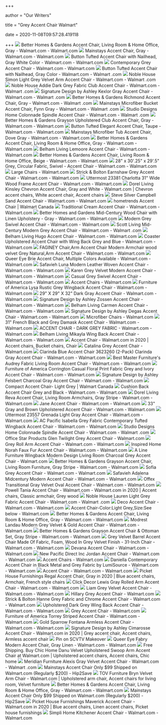 +++
        
author = "Our Writers"
        
title = "Grey Accent Chair Walmart"
        
date = 2020-11-08T09:57:28.419118
        
+++
[ ![](https://i5.walmartimages.com/asr/64d309bd-c626-4461-8d9d-0b63194daf80.fe75e920fef8c99fe529d99decc3d1ab.jpeg)](https://i5.walmartimages.com/asr/64d309bd-c626-4461-8d9d-0b63194daf80.fe75e920fef8c99fe529d99decc3d1ab.jpeg) Better Homes & Gardens Accent Chair, Living Room & Home Office, Gray -  Walmart.com - Walmart.com
[ ![](https://i5.walmartimages.com/asr/bb02574d-41ec-4f37-a615-41a0f59ce114_1.9574de35b1829ece262a84ab7777149d.jpeg?odnWidth=612&odnHeight=612&odnBg=ffffff)](https://i5.walmartimages.com/asr/bb02574d-41ec-4f37-a615-41a0f59ce114_1.9574de35b1829ece262a84ab7777149d.jpeg?odnWidth=612&odnHeight=612&odnBg=ffffff) Mainstays Accent Chair, Gray - Walmart.com - Walmart.com
[ ![](https://i5.walmartimages.com/asr/c4f4f02e-9c1c-4ec4-b848-6432b9fcd50e_2.13f390dc0cfc6ec1d878f046a2c46c9a.jpeg?odnWidth=612&odnHeight=612&odnBg=ffffff)](https://i5.walmartimages.com/asr/c4f4f02e-9c1c-4ec4-b848-6432b9fcd50e_2.13f390dc0cfc6ec1d878f046a2c46c9a.jpeg?odnWidth=612&odnHeight=612&odnBg=ffffff) Button Tufted Accent Chair with Nailhead, Gray White Color - Walmart.com -  Walmart.com
[ ![](https://i5.walmartimages.com/asr/67930fff-75bd-4498-bfe9-3ec7329c0995_1.19c4841d78415a1cf0efaa5e7646c915.jpeg?odnWidth=612&odnHeight=612&odnBg=ffffff)](https://i5.walmartimages.com/asr/67930fff-75bd-4498-bfe9-3ec7329c0995_1.19c4841d78415a1cf0efaa5e7646c915.jpeg?odnWidth=612&odnHeight=612&odnBg=ffffff) Contemporary Grey Accent Chair - Walmart.com - Walmart.com
[ ![](https://i5.walmartimages.com/asr/175cbadf-5f28-4ad6-88e9-66fa177b273d_1.e5b32233beb48483e4add2ad5db37363.jpeg?odnWidth=612&odnHeight=612&odnBg=ffffff)](https://i5.walmartimages.com/asr/175cbadf-5f28-4ad6-88e9-66fa177b273d_1.e5b32233beb48483e4add2ad5db37363.jpeg?odnWidth=612&odnHeight=612&odnBg=ffffff) Button Tufted Accent Chair with Nailhead, Gray Color - Walmart.com - Walmart .com
[ ![](https://i5.walmartimages.com/asr/1a56b0af-2b00-4af1-a61f-29dbb3f3b200_1.5e81c20878ae9d5bf2433c03363566ad.jpeg?odnWidth=612&odnHeight=612&odnBg=ffffff)](https://i5.walmartimages.com/asr/1a56b0af-2b00-4af1-a61f-29dbb3f3b200_1.5e81c20878ae9d5bf2433c03363566ad.jpeg?odnWidth=612&odnHeight=612&odnBg=ffffff) Noble House Simon Light Grey Velvet Arm Accent Chair - Walmart.com - Walmart .com
[ ![](https://i5.walmartimages.com/asr/0bcd437d-f2d9-4115-8fa4-c860f620d85c_1.414822b1adf4cca1089e9c18314b7bc7.jpeg?odnWidth=612&odnHeight=612&odnBg=ffffff)](https://i5.walmartimages.com/asr/0bcd437d-f2d9-4115-8fa4-c860f620d85c_1.414822b1adf4cca1089e9c18314b7bc7.jpeg?odnWidth=612&odnHeight=612&odnBg=ffffff) Noble House Addie Dark Grey Fabric Club Accent Chair - Walmart.com - Walmart .com
[ ![](https://i5.walmartimages.com/asr/55517294-e875-4615-a36a-ec562d8ef043_1.97137a825e4507921c3e68e73ced45c5.jpeg?odnWidth=612&odnHeight=612&odnBg=ffffff)](https://i5.walmartimages.com/asr/55517294-e875-4615-a36a-ec562d8ef043_1.97137a825e4507921c3e68e73ced45c5.jpeg?odnWidth=612&odnHeight=612&odnBg=ffffff) Signature Design by Ashley Kexlor Gray Accent Chair - Walmart.com - Walmart .com
[ ![](https://i5.walmartimages.com/asr/c8373768-be6a-45d6-931e-ff60a595c5cc_1.6d73c310bd77dc7c4db5eb643dc12373.jpeg)](https://i5.walmartimages.com/asr/c8373768-be6a-45d6-931e-ff60a595c5cc_1.6d73c310bd77dc7c4db5eb643dc12373.jpeg) Better Homes & Gardens Richmond Accent Chair, Gray - Walmart.com - Walmart .com
[ ![](https://i5.walmartimages.com/asr/1d845121-8ea8-41b9-984c-0086c7c8175e_2.f9b17aba25fbb3ae0e90e34262c1903a.jpeg?odnWidth=612&odnHeight=612&odnBg=ffffff)](https://i5.walmartimages.com/asr/1d845121-8ea8-41b9-984c-0086c7c8175e_2.f9b17aba25fbb3ae0e90e34262c1903a.jpeg?odnWidth=612&odnHeight=612&odnBg=ffffff) Mainstays Microfiber Bucket Accent Chair, Fynn Gray - Walmart.com - Walmart .com
[ ![](https://i5.walmartimages.com/asr/75bd5a76-1470-437a-acf1-ca8ab2299b77_1.07d865c7d044f52a242227c0080c7b33.jpeg?odnWidth=612&odnHeight=612&odnBg=ffffff)](https://i5.walmartimages.com/asr/75bd5a76-1470-437a-acf1-ca8ab2299b77_1.07d865c7d044f52a242227c0080c7b33.jpeg?odnWidth=612&odnHeight=612&odnBg=ffffff) Studio Designs Home Colonnade Spindle Accent Chair - Walmart.com - Walmart .com
[ ![](https://i5.walmartimages.com/asr/6c2435ad-6696-404c-8a3e-bf3246ca45ca.0fbcc711d957467c4bb2083c7a583dba.jpeg)](https://i5.walmartimages.com/asr/6c2435ad-6696-404c-8a3e-bf3246ca45ca.0fbcc711d957467c4bb2083c7a583dba.jpeg) Better Homes & Gardens Grayson Upholstered Club Accent Chair, Gray - Walmart.com  - Walmart.com
[ ![](https://i5.walmartimages.com/asr/0dadf81a-3a86-4bf8-95bd-fc63c3548f6c_1.653df62390f45abc173f8064822a0852.jpeg?odnWidth=612&odnHeight=612&odnBg=ffffff)](https://i5.walmartimages.com/asr/0dadf81a-3a86-4bf8-95bd-fc63c3548f6c_1.653df62390f45abc173f8064822a0852.jpeg?odnWidth=612&odnHeight=612&odnBg=ffffff) Button Tufted Elegant Accent Chair, Taupe - Walmart.com - Walmart.com
[ ![](https://i5.walmartimages.com/asr/7bfa9aee-1e3b-4a36-9bcf-b4c1d0caf717_1.c827a75822144c6e6c749375dd2c54d4.jpeg?odnWidth=612&odnHeight=612&odnBg=ffffff)](https://i5.walmartimages.com/asr/7bfa9aee-1e3b-4a36-9bcf-b4c1d0caf717_1.c827a75822144c6e6c749375dd2c54d4.jpeg?odnWidth=612&odnHeight=612&odnBg=ffffff) Mainstays Microfiber Tub Accent Chair, Dove Gray - Walmart.com - Walmart.com
[ ![](https://i5.walmartimages.com/asr/2284784b-8e51-4762-af5a-5f8c7bda2253_1.8819c693d93d108eea1b3bb04cb131a6.jpeg)](https://i5.walmartimages.com/asr/2284784b-8e51-4762-af5a-5f8c7bda2253_1.8819c693d93d108eea1b3bb04cb131a6.jpeg) Better Homes & Gardens Accent Chair, Living Room & Home Office, Gray -  Walmart.com - Walmart.com
[ ![](https://i5.walmartimages.com/asr/f9e36832-c45a-471e-a007-b8409f7f8317_1.a1bec4879d6d542a0aa12bb04388bdb1.jpeg?odnWidth=612&odnHeight=612&odnBg=ffffff)](https://i5.walmartimages.com/asr/f9e36832-c45a-471e-a007-b8409f7f8317_1.a1bec4879d6d542a0aa12bb04388bdb1.jpeg?odnWidth=612&odnHeight=612&odnBg=ffffff) Belham Living Lemoore Accent Chair - Walmart.com - Walmart.com
[ ![](https://i5.walmartimages.com/asr/bf4ff995-b730-418e-a78f-1013465d4786.86febdcc37a75a289a2d9b065f1d32e4.jpeg?odnWidth=612&odnHeight=612&odnBg=ffffff)](https://i5.walmartimages.com/asr/bf4ff995-b730-418e-a78f-1013465d4786.86febdcc37a75a289a2d9b065f1d32e4.jpeg?odnWidth=612&odnHeight=612&odnBg=ffffff) Better Homes & Gardens Accent Chair, Living Room & Home Office, Beige -  Walmart.com - Walmart.com
[ ![](https://i5.walmartimages.com/asr/88b65a7d-7fbc-4a6a-ab49-fc1e4e0ce941.57d1808bb01dfdb64664de6511b2f296.jpeg?odnWidth=612&odnHeight=612&odnBg=ffffff)](https://i5.walmartimages.com/asr/88b65a7d-7fbc-4a6a-ab49-fc1e4e0ce941.57d1808bb01dfdb64664de6511b2f296.jpeg?odnWidth=612&odnHeight=612&odnBg=ffffff) 28" x 30'.25" x 29'.5" Grey, Circular Fabric, Swivel - Accent Chair -  Walmart.com - Walmart.com
[ ![](https://i5.walmartimages.com/asr/4ebab350-5690-4989-a9d4-b45375a3b497_1.29bf1ab091795644e567ca96485d3535.jpeg)](https://i5.walmartimages.com/asr/4ebab350-5690-4989-a9d4-b45375a3b497_1.29bf1ab091795644e567ca96485d3535.jpeg) Large Chairs - Walmart.com
[ ![](https://i5.walmartimages.com/asr/8fb98541-9c15-4cbb-860f-dc576851489a_1.a3a290e601551d8812d5824c34c40bba.jpeg?odnWidth=612&odnHeight=612&odnBg=ffffff)](https://i5.walmartimages.com/asr/8fb98541-9c15-4cbb-860f-dc576851489a_1.a3a290e601551d8812d5824c34c40bba.jpeg?odnWidth=612&odnHeight=612&odnBg=ffffff) Strick & Bolton Earnshaw Grey Accent Chair - Walmart.com - Walmart.com
[ ![](https://i5.walmartimages.com/asr/ab63aebf-bf16-453c-8aa1-9e8b81ae1550.5675d1fb117923bf04541db9f97db96f.jpeg?odnWidth=612&odnHeight=612&odnBg=ffffff)](https://i5.walmartimages.com/asr/ab63aebf-bf16-453c-8aa1-9e8b81ae1550.5675d1fb117923bf04541db9f97db96f.jpeg?odnWidth=612&odnHeight=612&odnBg=ffffff) Uttermost 23381 Charlotta 31" Wide Wood Frame Accent Chair - Walmart.com -  Walmart.com
[ ![](https://i.pinimg.com/originals/fa/59/1a/fa591ac140f31128b14d64aff27d3fce.jpg)](https://i.pinimg.com/originals/fa/59/1a/fa591ac140f31128b14d64aff27d3fce.jpg) Dorel Living Kinsley Chevron Accent Chair, Gray and White - Walmart.com |  Chevron accent chairs, White accent chair, Accent chairs
[ ![](https://i5.walmartimages.com/asr/d305ee4a-0a6d-45f6-8832-cec16cd48189.770045a664a657c7ebe45775bf950c13.jpeg?odnWidth=612&odnHeight=612&odnBg=ffffff)](https://i5.walmartimages.com/asr/d305ee4a-0a6d-45f6-8832-cec16cd48189.770045a664a657c7ebe45775bf950c13.jpeg?odnWidth=612&odnHeight=612&odnBg=ffffff) Steve Silver Campbell Sand Accent Chair - Walmart.com - Walmart.com
[ ![](https://i5.walmartimages.ca/images/Large/096/339/999999-753793096339.jpg)](https://i5.walmartimages.ca/images/Large/096/339/999999-753793096339.jpg) hometrends Accent Chair | Walmart Canada
[ ![](https://i5.walmartimages.com/asr/2fd9f7f1-e89c-4a98-a47c-b51227d146f1_1.067fd41c0ed8af98b2aea15358674667.jpeg?odnWidth=612&odnHeight=612&odnBg=ffffff)](https://i5.walmartimages.com/asr/2fd9f7f1-e89c-4a98-a47c-b51227d146f1_1.067fd41c0ed8af98b2aea15358674667.jpeg?odnWidth=612&odnHeight=612&odnBg=ffffff) Traditional Cream Accent Chair - Walmart.com - Walmart.com
[ ![](https://i5.walmartimages.com/asr/d7e91404-c10a-4ff8-8a74-c75bb8c06170.f1d566aa9847e6cca49d700140321ef0.jpeg?odnWidth=612&odnHeight=612&odnBg=ffffff)](https://i5.walmartimages.com/asr/d7e91404-c10a-4ff8-8a74-c75bb8c06170.f1d566aa9847e6cca49d700140321ef0.jpeg?odnWidth=612&odnHeight=612&odnBg=ffffff) Better Homes and Gardens Mid-Century Wood Chair with Linen Upholstery - Gray  - Walmart.com - Walmart.com
[ ![](https://i5.walmartimages.com/asr/75ebbe29-2a14-482a-8f04-21b690e30699_1.4dc4ff3274a6a825d020819aa09a9a32.jpeg?odnWidth=612&odnHeight=612&odnBg=ffffff)](https://i5.walmartimages.com/asr/75ebbe29-2a14-482a-8f04-21b690e30699_1.4dc4ff3274a6a825d020819aa09a9a32.jpeg?odnWidth=612&odnHeight=612&odnBg=ffffff) Modern Grey Swivel Accent Chair - Walmart.com - Walmart.com
[ ![](https://i5.walmartimages.com/asr/8ba8a61d-9fcf-4fce-b851-0ca3d555f73c_1.fc8156e672089d72f4f9f9d568c60ce9.jpeg?odnWidth=612&odnHeight=612&odnBg=ffffff)](https://i5.walmartimages.com/asr/8ba8a61d-9fcf-4fce-b851-0ca3d555f73c_1.fc8156e672089d72f4f9f9d568c60ce9.jpeg?odnWidth=612&odnHeight=612&odnBg=ffffff) Scott Living Mid-Century Modern Grey Accent Chair - Walmart.com - Walmart .com
[ ![](https://i5.walmartimages.com/asr/541f7803-63c6-4491-8809-c8c4ef3fd96d_1.04a51d048f97047ae8bdbc390e1632de.jpeg?odnWidth=612&odnHeight=612&odnBg=ffffff)](https://i5.walmartimages.com/asr/541f7803-63c6-4491-8809-c8c4ef3fd96d_1.04a51d048f97047ae8bdbc390e1632de.jpeg?odnWidth=612&odnHeight=612&odnBg=ffffff) Belham Living Hugo Accent Chair - Walmart.com - Walmart.com
[ ![](https://i5.walmartimages.com/asr/a6bba9d0-66e3-4f97-b190-d5d8c60003b3_1.a96d45a16abff2ab5d271abf19ecc935.jpeg?odnWidth=2000&odnHeight=2000&odnBg=ffffff)](https://i5.walmartimages.com/asr/a6bba9d0-66e3-4f97-b190-d5d8c60003b3_1.a96d45a16abff2ab5d271abf19ecc935.jpeg?odnWidth=2000&odnHeight=2000&odnBg=ffffff) Coaster Upholstered Accent Chair with Wing Back Grey and Blue - Walmart.com  - Walmart.com
[ ![](https://i5.walmartimages.com/asr/9d84c04e-8bd4-4801-b6e5-f8218e23c516_1.de18caf7e55949ea5b810ab3cb302b67.jpeg?odnWidth=612&odnHeight=612&odnBg=ffffff)](https://i5.walmartimages.com/asr/9d84c04e-8bd4-4801-b6e5-f8218e23c516_1.de18caf7e55949ea5b810ab3cb302b67.jpeg?odnWidth=612&odnHeight=612&odnBg=ffffff) FAGINEY Chair,Arm Accent Chair Modern Armchair wood velvet Grey Natural,Arm Accent  Chair - Walmart.com - Walmart.com
[ ![](https://i5.walmartimages.com/asr/46f28ef5-c8ff-4095-8160-1626a1a399e5.5bffa9abd8c9101de63b3f114d66de7a.jpeg?odnWidth=612&odnHeight=612&odnBg=ffffff)](https://i5.walmartimages.com/asr/46f28ef5-c8ff-4095-8160-1626a1a399e5.5bffa9abd8c9101de63b3f114d66de7a.jpeg?odnWidth=612&odnHeight=612&odnBg=ffffff) Queer Eye Brie Accent Chair, Multiple Colors Available - Walmart.com -  Walmart.com
[ ![](https://i5.walmartimages.com/asr/68d2b4d6-7e70-4e24-b2fb-47a5d2416435_1.2098ffae855206b6a2ff91a8a446270e.jpeg)](https://i5.walmartimages.com/asr/68d2b4d6-7e70-4e24-b2fb-47a5d2416435_1.2098ffae855206b6a2ff91a8a446270e.jpeg) Safavieh Luna Modern Leather Woven Accent Chair - Walmart.com - Walmart.com
[ ![](https://i5.walmartimages.com/asr/02c2739f-8dab-433b-ad18-0f793af85f96.5cdb1a8eb10de28ad8ee8933f7d1e36a.jpeg?odnWidth=612&odnHeight=612&odnBg=ffffff)](https://i5.walmartimages.com/asr/02c2739f-8dab-433b-ad18-0f793af85f96.5cdb1a8eb10de28ad8ee8933f7d1e36a.jpeg?odnWidth=612&odnHeight=612&odnBg=ffffff) Karen Grey Velvet Modern Accent Chair - Walmart.com - Walmart.com
[ ![](https://i5.walmartimages.com/asr/e2178112-e3e6-4cde-8b86-e7002da5e098_1.78750e4dcd9852b63d7c9fc1763ef072.jpeg?odnWidth=612&odnHeight=612&odnBg=ffffff)](https://i5.walmartimages.com/asr/e2178112-e3e6-4cde-8b86-e7002da5e098_1.78750e4dcd9852b63d7c9fc1763ef072.jpeg?odnWidth=612&odnHeight=612&odnBg=ffffff) Casual Grey Swivel Accent Chair - Walmart.com - Walmart.com
[ ![](https://i5.walmartimages.com/dfw/4ff9c6c9-4d35/k2-_6e7c36f7-e43b-4d0b-9230-71380e4d5855.v1.jpg?odnWidth=1360&odnHeight=410&odnBg=ffffff)](https://i5.walmartimages.com/dfw/4ff9c6c9-4d35/k2-_6e7c36f7-e43b-4d0b-9230-71380e4d5855.v1.jpg?odnWidth=1360&odnHeight=410&odnBg=ffffff) Accent Chairs - Walmart.com
[ ![](https://i5.walmartimages.com/asr/29956314-e8f5-4260-ad1b-f3c47f35467d.62f02f6aa4e8f9e8f03484ef44a63dfc.jpeg?odnWidth=612&odnHeight=612&odnBg=ffffff)](https://i5.walmartimages.com/asr/29956314-e8f5-4260-ad1b-f3c47f35467d.62f02f6aa4e8f9e8f03484ef44a63dfc.jpeg?odnWidth=612&odnHeight=612&odnBg=ffffff) Furniture of America Lysa Rustic Grey Wingback Accent Chair - Walmart.com -  Walmart.com
[ ![](https://i5.walmartimages.com/asr/5b40dc9e-aa68-4da2-b779-ad27d2775e19.a24acf3fa8b1fcb13b207153b050984b.jpeg?odnWidth=612&odnHeight=612&odnBg=ffffff)](https://i5.walmartimages.com/asr/5b40dc9e-aa68-4da2-b779-ad27d2775e19.a24acf3fa8b1fcb13b207153b050984b.jpeg?odnWidth=612&odnHeight=612&odnBg=ffffff) 29" X 29" X 32" Dark Gray Accent Chair - Walmart.com - Walmart.com
[ ![](https://i5.walmartimages.com/asr/a19db06f-9443-47bb-95f3-1e23bacf2bb8_1.0bbb9de7b88e1c473db6f27f2caf45f0.jpeg?odnWidth=612&odnHeight=612&odnBg=ffffff)](https://i5.walmartimages.com/asr/a19db06f-9443-47bb-95f3-1e23bacf2bb8_1.0bbb9de7b88e1c473db6f27f2caf45f0.jpeg?odnWidth=612&odnHeight=612&odnBg=ffffff) Signature Design by Ashley Zossen Accent Chair - Walmart.com - Walmart.com
[ ![](https://i5.walmartimages.com/asr/9ab236a9-a136-49a9-b0f6-f00610c95924_1.9b7f8f225cdc750163fd8f5889e1a017.jpeg?odnWidth=612&odnHeight=612&odnBg=ffffff)](https://i5.walmartimages.com/asr/9ab236a9-a136-49a9-b0f6-f00610c95924_1.9b7f8f225cdc750163fd8f5889e1a017.jpeg?odnWidth=612&odnHeight=612&odnBg=ffffff) Belham Living Carmen Accent Chair - Walmart.com - Walmart.com
[ ![](https://i5.walmartimages.com/asr/a1a6ef28-207b-4922-8514-c124ff40c2ea_1.1d765071d197433f6fd52a016084fda2.jpeg?odnWidth=612&odnHeight=612&odnBg=ffffff)](https://i5.walmartimages.com/asr/a1a6ef28-207b-4922-8514-c124ff40c2ea_1.1d765071d197433f6fd52a016084fda2.jpeg?odnWidth=612&odnHeight=612&odnBg=ffffff) Signature Design by Ashley Degas Accent Chair - Walmart.com - Walmart.com
[ ![](https://i5.walmartimages.com/asr/2714a8db-7417-464c-a620-46e7d1f055b5_1.935c760efe7cf336d9b50f8ce9577022.jpeg)](https://i5.walmartimages.com/asr/2714a8db-7417-464c-a620-46e7d1f055b5_1.935c760efe7cf336d9b50f8ce9577022.jpeg) Microfiber Chairs - Walmart.com
[ ![](https://i5.walmartimages.com/asr/df8609dd-912e-43de-9e65-a4e9b104e752_1.5f562c76f9464a0b8e84542a5436f696.jpeg?odnWidth=612&odnHeight=612&odnBg=ffffff)](https://i5.walmartimages.com/asr/df8609dd-912e-43de-9e65-a4e9b104e752_1.5f562c76f9464a0b8e84542a5436f696.jpeg?odnWidth=612&odnHeight=612&odnBg=ffffff) 31" French Black and Grey Damask Accent Chair - Walmart.com - Walmart.com
[ ![](https://i5.walmartimages.com/asr/767b6a5c-2fa3-43e9-a66f-0e57633daa7f_1.837e104fda267c896e1e68c766816a92.jpeg?odnWidth=612&odnHeight=612&odnBg=ffffff)](https://i5.walmartimages.com/asr/767b6a5c-2fa3-43e9-a66f-0e57633daa7f_1.837e104fda267c896e1e68c766816a92.jpeg?odnWidth=612&odnHeight=612&odnBg=ffffff) ACCENT CHAIR - DARK GREY FABRIC - Walmart.com - Walmart.com
[ ![](https://i5.walmartimages.com/asr/0dd7f58c-935c-40a3-92b7-90ad36ff0866_1.686e8c87415b3dce5d0690925fb9e48d.jpeg?odnWidth=612&odnHeight=612&odnBg=ffffff)](https://i5.walmartimages.com/asr/0dd7f58c-935c-40a3-92b7-90ad36ff0866_1.686e8c87415b3dce5d0690925fb9e48d.jpeg?odnWidth=612&odnHeight=612&odnBg=ffffff) Belham Living Mikayla Wing Back Accent Chair - Walmart.com - Walmart.com
[ ![](https://i.pinimg.com/736x/5a/ad/13/5aad130a6990a11c36858f333453151e.jpg)](https://i.pinimg.com/736x/5a/ad/13/5aad130a6990a11c36858f333453151e.jpg) Accent Chair - Walmart.com in 2020 | Accent chairs, Bucket chairs, Chair
[ ![](https://i5.walmartimages.com/asr/89c55f6b-ee19-4243-b08b-48f053912a5f_1.ff5938118b0a401ab16954502099e03e.jpeg?odnWidth=450&odnHeight=450&odnBg=ffffff)](https://i5.walmartimages.com/asr/89c55f6b-ee19-4243-b08b-48f053912a5f_1.ff5938118b0a401ab16954502099e03e.jpeg?odnWidth=450&odnHeight=450&odnBg=ffffff) Catalina Grey Accent Chair - Walmart.com
[ ![](https://i5.walmartimages.com/asr/a3cca96e-0939-4b83-839f-f2f3d7ca806d_1.5402dde9e90d19f671d484b4acd94399.jpeg?odnWidth=612&odnHeight=612&odnBg=ffffff)](https://i5.walmartimages.com/asr/a3cca96e-0939-4b83-839f-f2f3d7ca806d_1.5402dde9e90d19f671d484b4acd94399.jpeg?odnWidth=612&odnHeight=612&odnBg=ffffff) Clarinda Blue Accent Chair 3623260 (2-Pack) Clarinda Gray Accent Chair -  Walmart.com - Walmart.com
[ ![](https://i5.walmartimages.com/asr/189d126b-7d52-4490-8bb5-6e7cef4b00ff_4.cdbc4911480374487e7c6b2c7850a66e.jpeg?odnWidth=612&odnHeight=612&odnBg=ffffff)](https://i5.walmartimages.com/asr/189d126b-7d52-4490-8bb5-6e7cef4b00ff_4.cdbc4911480374487e7c6b2c7850a66e.jpeg?odnWidth=612&odnHeight=612&odnBg=ffffff) Best Master Furniture's Audrey Fabric Living Room Accent Chair - Walmart.com  - Walmart.com
[ ![](https://i5.walmartimages.com/asr/5db546df-bbdd-43f6-ab10-50d6893fca3c_2.30ebdc364b664cd9c8a26f1d05a4201a.jpeg?odnWidth=2000&odnHeight=2000&odnBg=ffffff)](https://i5.walmartimages.com/asr/5db546df-bbdd-43f6-ab10-50d6893fca3c_2.30ebdc364b664cd9c8a26f1d05a4201a.jpeg?odnWidth=2000&odnHeight=2000&odnBg=ffffff) Furniture of America Corrington Casual Floral Print Fabric Grey and Ivory Accent  Chair - Walmart.com - Walmart.com
[ ![](https://i5.walmartimages.com/asr/648d5d89-ea45-43c6-8cfd-b45259060239_1.36bc1af6f638e11a12d0b0cd5512aa25.jpeg?odnWidth=612&odnHeight=612&odnBg=ffffff)](https://i5.walmartimages.com/asr/648d5d89-ea45-43c6-8cfd-b45259060239_1.36bc1af6f638e11a12d0b0cd5512aa25.jpeg?odnWidth=612&odnHeight=612&odnBg=ffffff) Signature Design by Ashley Felsbert Charcoal Gray Accent Chair - Walmart.com  - Walmart.com
[ ![](https://i5.walmartimages.ca/images/Large/737/846/6000198737846.jpg)](https://i5.walmartimages.ca/images/Large/737/846/6000198737846.jpg) Compact Accent Chair- Light Grey | Walmart Canada
[ ![](https://i5.walmartimages.com/asr/a9c46eb7-72b5-4d51-8aaa-f55f3c53908b.7acdaf903179b394520821b3690b10bc.jpeg?odnWidth=612&odnHeight=612&odnBg=ffffff)](https://i5.walmartimages.com/asr/a9c46eb7-72b5-4d51-8aaa-f55f3c53908b.7acdaf903179b394520821b3690b10bc.jpeg?odnWidth=612&odnHeight=612&odnBg=ffffff) Cushion Back Accent Chair Grey and Black - Walmart.com - Walmart.com
[ ![](https://i5.walmartimages.com/asr/c91015f7-caa0-4ca6-9b85-0f1594a152cf.225ce167f2cad6206726414aac1810a9.jpeg?odnWidth=612&odnHeight=612&odnBg=ffffff)](https://i5.walmartimages.com/asr/c91015f7-caa0-4ca6-9b85-0f1594a152cf.225ce167f2cad6206726414aac1810a9.jpeg?odnWidth=612&odnHeight=612&odnBg=ffffff) Dorel Living Reva Accent Chair, Living Room Armchairs, Gray Stripe - Walmart.com  - Walmart.com
[ ![](https://i5.walmartimages.com/asr/ec9b1997-fa31-400f-83f1-bf8158277c80.e4cafdbce26bee3e5267160c00046354.jpeg?odnWidth=612&odnHeight=612&odnBg=ffffff)](https://i5.walmartimages.com/asr/ec9b1997-fa31-400f-83f1-bf8158277c80.e4cafdbce26bee3e5267160c00046354.jpeg?odnWidth=612&odnHeight=612&odnBg=ffffff) Jane Accent Chair - Walmart.com - Walmart.com
[ ![](https://i5.walmartimages.com/asr/139c1db4-83ad-4a22-b3e9-aab03df43374.753072e34543b9c14d63b01404a0b3b5.jpeg?odnWidth=612&odnHeight=612&odnBg=ffffff)](https://i5.walmartimages.com/asr/139c1db4-83ad-4a22-b3e9-aab03df43374.753072e34543b9c14d63b01404a0b3b5.jpeg?odnWidth=612&odnHeight=612&odnBg=ffffff) 33" Gray and Brown Upholstered Accent Chair - Walmart.com - Walmart.com
[ ![](https://i5.walmartimages.com/asr/83a8dc2c-f504-4da0-a232-abb72853de05_2.00c8281dfa7b2bf1882ae77881a72b22.jpeg?odnWidth=612&odnHeight=612&odnBg=ffffff)](https://i5.walmartimages.com/asr/83a8dc2c-f504-4da0-a232-abb72853de05_2.00c8281dfa7b2bf1882ae77881a72b22.jpeg?odnWidth=612&odnHeight=612&odnBg=ffffff) Uttermost 23557 Grenada Light Gray Accent Chair - Walmart.com - Walmart.com
[ ![](https://i5.walmartimages.com/asr/9edb18e1-7428-4160-99af-ed4c612b0e8a_1.4657e417c2a78cdba7402ed90c276a5c.jpeg?odnWidth=612&odnHeight=612&odnBg=ffffff)](https://i5.walmartimages.com/asr/9edb18e1-7428-4160-99af-ed4c612b0e8a_1.4657e417c2a78cdba7402ed90c276a5c.jpeg?odnWidth=612&odnHeight=612&odnBg=ffffff) AC Pacific Isabella Grey Fabric Contemporary Tufted Wingback Accent Chair -  Walmart.com - Walmart.com
[ ![](https://i5.walmartimages.com/asr/f8b3bfef-3ef8-4d00-9f93-16b7e7607059_1.df56a470dbbf1a997aa0cc9926edb143.jpeg?odnWidth=612&odnHeight=612&odnBg=ffffff)](https://i5.walmartimages.com/asr/f8b3bfef-3ef8-4d00-9f93-16b7e7607059_1.df56a470dbbf1a997aa0cc9926edb143.jpeg?odnWidth=612&odnHeight=612&odnBg=ffffff) Studio Designs Home Colonnade Spindle Accent Chair - Walmart.com - Walmart .com
[ ![](https://i5.walmartimages.com/asr/87c2f7cd-215b-4713-84d6-0378b0035383_1.87462a4f4e28ca9c7a2f60de43d5407c.jpeg?odnWidth=450&odnHeight=450&odnBg=ffffff)](https://i5.walmartimages.com/asr/87c2f7cd-215b-4713-84d6-0378b0035383_1.87462a4f4e28ca9c7a2f60de43d5407c.jpeg?odnWidth=450&odnHeight=450&odnBg=ffffff) Office Star Products Glen Twilight Grey Accent Chair - Walmart.com
[ ![](https://i5.walmartimages.com/asr/50055ed5-6d84-4db9-a9fb-9b61b4e9542e_2.9eece2ff9f500ab4717d12afe2fb78e5.jpeg?odnWidth=612&odnHeight=612&odnBg=ffffff)](https://i5.walmartimages.com/asr/50055ed5-6d84-4db9-a9fb-9b61b4e9542e_2.9eece2ff9f500ab4717d12afe2fb78e5.jpeg?odnWidth=612&odnHeight=612&odnBg=ffffff) Grey Roll Arm Accent Chair - Walmart.com - Walmart.com
[ ![](https://i5.walmartimages.com/asr/48aa285d-40fa-48ed-a4b7-07d7e1dec268_1.22cca82d5d5de362f8c90972ad45560b.jpeg?odnWidth=612&odnHeight=612&odnBg=ffffff)](https://i5.walmartimages.com/asr/48aa285d-40fa-48ed-a4b7-07d7e1dec268_1.22cca82d5d5de362f8c90972ad45560b.jpeg?odnWidth=612&odnHeight=612&odnBg=ffffff) Inspired Home Norah Faux Fur Accent Chair - Walmart.com - Walmart.com
[ ![](https://i5.walmartimages.com/asr/33d40da1-d762-4ecb-bb6b-75c1b9f11144_1.7d160c8f5285782741f20715a64f142a.jpeg?odnWidth=450&odnHeight=450&odnBg=ffffff)](https://i5.walmartimages.com/asr/33d40da1-d762-4ecb-bb6b-75c1b9f11144_1.7d160c8f5285782741f20715a64f142a.jpeg?odnWidth=450&odnHeight=450&odnBg=ffffff) A Line Furniture Wingback Modern Design Living Room Charcoal Grey Accent  Chair - Walmart.com
[ ![](https://i5.walmartimages.com/asr/f03017f2-bb86-429f-949f-9ff0105971ee_1.beaa9f89d535c08a7a5c891aaaf8e4ab.jpeg?odnWidth=612&odnHeight=612&odnBg=ffffff)](https://i5.walmartimages.com/asr/f03017f2-bb86-429f-949f-9ff0105971ee_1.beaa9f89d535c08a7a5c891aaaf8e4ab.jpeg?odnWidth=612&odnHeight=612&odnBg=ffffff) Better Homes & Gardens Grayson Accent Chair, Living Room Furniture, Gray  Stripe - Walmart.com - Walmart.com
[ ![](https://i5.walmartimages.com/asr/e2d91e2a-48b0-44e1-b50d-70b9324573c8_1.fdb6f2d27a52b14baa07201c802e1f99.jpeg?odnWidth=612&odnHeight=612&odnBg=ffffff)](https://i5.walmartimages.com/asr/e2d91e2a-48b0-44e1-b50d-70b9324573c8_1.fdb6f2d27a52b14baa07201c802e1f99.jpeg?odnWidth=612&odnHeight=612&odnBg=ffffff) Sofia Grey Accent Chair - Walmart.com - Walmart.com
[ ![](https://i5.walmartimages.com/asr/05717ca3-25b1-4797-941d-e276ced1439f_3.59ae15c0092fcf4e40872550ed77e63f.jpeg?odnWidth=612&odnHeight=612&odnBg=ffffff)](https://i5.walmartimages.com/asr/05717ca3-25b1-4797-941d-e276ced1439f_3.59ae15c0092fcf4e40872550ed77e63f.jpeg?odnWidth=612&odnHeight=612&odnBg=ffffff) Safavieh Adalena Midcentury Modern Accent Chair - Walmart.com - Walmart.com
[ ![](https://i5.walmartimages.com/asr/b7927b07-5b33-42e8-9609-ae01ec9101af_1.f57a222525c37062fc44db8dfc3dc7a7.jpeg?odnWidth=612&odnHeight=612&odnBg=ffffff)](https://i5.walmartimages.com/asr/b7927b07-5b33-42e8-9609-ae01ec9101af_1.f57a222525c37062fc44db8dfc3dc7a7.jpeg?odnWidth=612&odnHeight=612&odnBg=ffffff) Offex Transitional Gray Velvet Oval Accent Chair - Walmart.com - Walmart.com
[ ![](https://i.pinimg.com/originals/72/33/df/7233dfc11721f94916d87495453131b3.jpg)](https://i.pinimg.com/originals/72/33/df/7233dfc11721f94916d87495453131b3.jpg) Powell Tania Accent Chair - Walmart.com - Walmart.com in 2020 | Accent  chairs, Classic armchair, Grey wood
[ ![](https://i5.walmartimages.com/asr/42c2fb9e-8ff2-4057-898e-884a33c8a258_1.d5d70dbd0aa6f35df7f8e5ff04505603.jpeg?odnWidth=612&odnHeight=612&odnBg=ffffff)](https://i5.walmartimages.com/asr/42c2fb9e-8ff2-4057-898e-884a33c8a258_1.d5d70dbd0aa6f35df7f8e5ff04505603.jpeg?odnWidth=612&odnHeight=612&odnBg=ffffff) Noble House Lauren Light Grey Fabric Accent Chair - Walmart.com - Walmart .com
[ ![](https://i5.walmartimages.com/asr/5c10db2b-f951-4872-b262-3d735485ef57_1.a3cab27d29798a5ebf15c64edfb815c3.jpeg?odnWidth=612&odnHeight=612&odnBg=ffffff)](https://i5.walmartimages.com/asr/5c10db2b-f951-4872-b262-3d735485ef57_1.a3cab27d29798a5ebf15c64edfb815c3.jpeg?odnWidth=612&odnHeight=612&odnBg=ffffff) Deco Accent Chair - Walmart.com - Walmart.com
[ ![](https://i5.walmartimages.com/asr/b306e964-4dba-4deb-bb26-ee6d5fa1e711_2.34b4c109f7a7bc810bc1b17407e244ee.jpeg?odnWidth=282&odnHeight=282&odnBg=ffffff)](https://i5.walmartimages.com/asr/b306e964-4dba-4deb-bb26-ee6d5fa1e711_2.34b4c109f7a7bc810bc1b17407e244ee.jpeg?odnWidth=282&odnHeight=282&odnBg=ffffff) Accent Chair-Color:Light Grey,Size:See below - Walmart.com
[ ![](https://i5.walmartimages.com/asr/9cc776a5-8c6d-4085-a0df-79278fdb1b0a_1.c7be51c0419b64c71b3b97d3e3670acb.jpeg)](https://i5.walmartimages.com/asr/9cc776a5-8c6d-4085-a0df-79278fdb1b0a_1.c7be51c0419b64c71b3b97d3e3670acb.jpeg) Better Homes & Gardens Accent Chair, Living Room & Home Office, Gray -  Walmart.com - Walmart.com
[ ![](https://i5.walmartimages.com/asr/d2c6aebe-1a84-4cea-a191-94a4f3ab60b4_1.f7d42a2fcebf4fc389d27d75fa35fa65.jpeg?odnWidth=612&odnHeight=612&odnBg=ffffff)](https://i5.walmartimages.com/asr/d2c6aebe-1a84-4cea-a191-94a4f3ab60b4_1.f7d42a2fcebf4fc389d27d75fa35fa65.jpeg?odnWidth=612&odnHeight=612&odnBg=ffffff) Modrest Landau Modern Grey Velvet & Gold Accent Chair - Walmart.com -  Walmart.com
[ ![](https://i5.walmartimages.com/asr/0c59202c-6f8f-4196-bfc7-53858c2e23df.4e2afeeaa0e773be1e14a562802b1d76.jpeg?odnWidth=612&odnHeight=612&odnBg=ffffff)](https://i5.walmartimages.com/asr/0c59202c-6f8f-4196-bfc7-53858c2e23df.4e2afeeaa0e773be1e14a562802b1d76.jpeg?odnWidth=612&odnHeight=612&odnBg=ffffff) Better Homes & Gardens Grayson Accent Chair & Ottoman Set, Gray Stripe -  Walmart.com - Walmart.com
[ ![](https://i5.walmartimages.com/asr/0d3b6659-21f9-4c34-8e02-820628226068.42825759f5e0a5d20d0ea95228754906.jpeg?odnWidth=612&odnHeight=612&odnBg=ffffff)](https://i5.walmartimages.com/asr/0d3b6659-21f9-4c34-8e02-820628226068.42825759f5e0a5d20d0ea95228754906.jpeg?odnWidth=612&odnHeight=612&odnBg=ffffff) Grey Velvet Barrel Accent Chair Made Of Fabric, Foam, Wood In Grey Velvet  Finish - 31-Inch Chair - Walmart.com - Walmart.com
[ ![](https://i5.walmartimages.com/asr/bcdf5941-7e2d-4ca6-bec0-f9f94aaecbe5_2.dada42b74eef11db3ea9136e48fef570.jpeg?odnWidth=612&odnHeight=612&odnBg=ffffff)](https://i5.walmartimages.com/asr/bcdf5941-7e2d-4ca6-bec0-f9f94aaecbe5_2.dada42b74eef11db3ea9136e48fef570.jpeg?odnWidth=612&odnHeight=612&odnBg=ffffff) Devana Accent Chair - Walmart.com - Walmart.com
[ ![](https://i5.walmartimages.com/asr/5c1046c2-2d10-487e-946d-c36f406122f9_1.7622fb9faa21a7ee4ecc972321660c89.jpeg?odnWidth=612&odnHeight=612&odnBg=ffffff)](https://i5.walmartimages.com/asr/5c1046c2-2d10-487e-946d-c36f406122f9_1.7622fb9faa21a7ee4ecc972321660c89.jpeg?odnWidth=612&odnHeight=612&odnBg=ffffff) New Pacific Direct Inc Jordan Accent Chair - Walmart.com - Walmart.com
[ ![](https://i5.walmartimages.com/asr/76e6ac2c-7aae-4c14-b5ad-ec77b8a3fddc.2f77a3425c5d46dd2234ea6a8733d401.jpeg?odnHeight=200&odnWidth=200&odnBg=ffffff)](https://i5.walmartimages.com/asr/76e6ac2c-7aae-4c14-b5ad-ec77b8a3fddc.2f77a3425c5d46dd2234ea6a8733d401.jpeg?odnHeight=200&odnWidth=200&odnBg=ffffff) Accent Chairs - Walmart.com
[ ![](https://i5.walmartimages.com/asr/7d228284-ea16-41a1-abe8-34ca146d682c_1.05b3ad4f5d11b282a7a4e34d597c94b2.jpeg?odnWidth=612&odnHeight=612&odnBg=ffffff)](https://i5.walmartimages.com/asr/7d228284-ea16-41a1-abe8-34ca146d682c_1.05b3ad4f5d11b282a7a4e34d597c94b2.jpeg?odnWidth=612&odnHeight=612&odnBg=ffffff) Daniella Contemporary Accent Chair in Black Metal and Grey Fabric by  LumiSource - Walmart.com - Walmart.com
[ ![](https://i5.walmartimages.com/asr/8a94519c-c808-47fb-837e-78b70a60df79_1.d017e2c768d9d9a56330b9caae822fec.jpeg?odnWidth=612&odnHeight=612&odnBg=ffffff)](https://i5.walmartimages.com/asr/8a94519c-c808-47fb-837e-78b70a60df79_1.d017e2c768d9d9a56330b9caae822fec.jpeg?odnWidth=612&odnHeight=612&odnBg=ffffff) Accent Chair - Walmart.com - Walmart.com
[ ![](https://i.pinimg.com/474x/24/10/7a/24107aaa79ee0638b040a83a69a47e8d.jpg)](https://i.pinimg.com/474x/24/10/7a/24107aaa79ee0638b040a83a69a47e8d.jpg) Picket House Furnishings Regal Accent Chair, Gray in 2020 | Blue accent  chairs, Armchair, French style chairs
[ ![](https://i5.walmartimages.com/asr/66123669-99ac-42c5-9699-2e483615ac46_1.e958b56c69201b9626f14efbc5f96287.jpeg?odnWidth=612&odnHeight=612&odnBg=ffffff)](https://i5.walmartimages.com/asr/66123669-99ac-42c5-9699-2e483615ac46_1.e958b56c69201b9626f14efbc5f96287.jpeg?odnWidth=612&odnHeight=612&odnBg=ffffff) Click Decor Lewis Gray Rolled Arm Accent Chair - Walmart.com - Walmart.com
[ ![](https://i5.walmartimages.com/asr/8014f035-2f82-4df7-a193-44d70b04ec5d_2.800f8f3a35861de04841c4d2a0285e08.jpeg?odnWidth=450&odnHeight=450&odnBg=ffffff)](https://i5.walmartimages.com/asr/8014f035-2f82-4df7-a193-44d70b04ec5d_2.800f8f3a35861de04841c4d2a0285e08.jpeg?odnWidth=450&odnHeight=450&odnBg=ffffff) Liam Grey Velvet Accent Chair - Walmart.com - Walmart.com
[ ![](https://i5.walmartimages.com/asr/bc7b69d5-71d7-45ed-a56b-e48f1f318c53_3.51ee970f982189111da7b7c58c8bc413.jpeg?odnWidth=450&odnHeight=450&odnBg=ffffff)](https://i5.walmartimages.com/asr/bc7b69d5-71d7-45ed-a56b-e48f1f318c53_3.51ee970f982189111da7b7c58c8bc413.jpeg?odnWidth=450&odnHeight=450&odnBg=ffffff) Hillary Grey Accent Chair - Walmart.com
[ ![](https://i5.walmartimages.com/asr/6f25b1f1-283a-4dc9-be5e-998f41d909fb_1.468cd777427459012fa4957599eae7e9.jpeg?odnWidth=612&odnHeight=612&odnBg=ffffff)](https://i5.walmartimages.com/asr/6f25b1f1-283a-4dc9-be5e-998f41d909fb_1.468cd777427459012fa4957599eae7e9.jpeg?odnWidth=612&odnHeight=612&odnBg=ffffff) Strick & Bolton Hanne Grey Fabric and Chrome Accent Chair - Walmart.com -  Walmart.com
[ ![](https://i5.walmartimages.com/asr/3225bd80-7688-4632-888e-69090434863c_1.ae3ee5ccd4b899954c8123da1b24c360.jpeg?odnWidth=612&odnHeight=612&odnBg=ffffff)](https://i5.walmartimages.com/asr/3225bd80-7688-4632-888e-69090434863c_1.ae3ee5ccd4b899954c8123da1b24c360.jpeg?odnWidth=612&odnHeight=612&odnBg=ffffff) Upholstered Dark Grey Wing Back Accent Chair - Walmart.com - Walmart.com
[ ![](https://i5.walmartimages.com/asr/3247c45c-ebdc-4e0e-bbf9-99037d0d5a24_1.960e6d25cc477a28f8e647ed6d2b2ca0.jpeg?odnWidth=450&odnHeight=450&odnBg=ffffff)](https://i5.walmartimages.com/asr/3247c45c-ebdc-4e0e-bbf9-99037d0d5a24_1.960e6d25cc477a28f8e647ed6d2b2ca0.jpeg?odnWidth=450&odnHeight=450&odnBg=ffffff) Grey Accent Chair - Walmart.com
[ ![](https://i5.walmartimages.com/asr/f686d922-1176-45e1-9fc9-00baf9ceb4e3_1.a5a42c02ff4c7c1ada6e958ea3a8f2fd.jpeg?odnWidth=612&odnHeight=612&odnBg=ffffff)](https://i5.walmartimages.com/asr/f686d922-1176-45e1-9fc9-00baf9ceb4e3_1.a5a42c02ff4c7c1ada6e958ea3a8f2fd.jpeg?odnWidth=612&odnHeight=612&odnBg=ffffff) Furniture of America Torrey Striped Accent Chair - Walmart.com - Walmart.com
[ ![](https://i5.walmartimages.com/asr/a6191deb-e6a3-4e3e-9117-e5744d2232db.99d72f22ad911edfad22cf128d5e857c.jpeg?odnWidth=612&odnHeight=612&odnBg=ffffff)](https://i5.walmartimages.com/asr/a6191deb-e6a3-4e3e-9117-e5744d2232db.99d72f22ad911edfad22cf128d5e857c.jpeg?odnWidth=612&odnHeight=612&odnBg=ffffff) Gold Sparrow Fontana Armless Accent Chair - Walmart.com - Walmart.com
[ ![](https://i.pinimg.com/474x/25/19/1b/25191bef68d4b378c02fff419f67ebf4.jpg)](https://i.pinimg.com/474x/25/19/1b/25191bef68d4b378c02fff419f67ebf4.jpg) Signature Design by Ashley Cimarosse Accent Chair - Walmart.com in 2020 | Grey  accent chair, Accent chairs, Armless accent chair
[ ![](https://i.pinimg.com/originals/66/ee/99/66ee99ee33a6f964af0fccc0d0d61723.jpg)](https://i.pinimg.com/originals/66/ee/99/66ee99ee33a6f964af0fccc0d0d61723.jpg) Pin on SCVTV Makeover
[ ![](https://i5.walmartimages.com/asr/9dd0ffe4-49ae-4ea7-b92d-87876063657b.f0eef5956b4fcbcb1840d099bb7b95ab.png?odnWidth=612&odnHeight=612&odnBg=ffffff)](https://i5.walmartimages.com/asr/9dd0ffe4-49ae-4ea7-b92d-87876063657b.f0eef5956b4fcbcb1840d099bb7b95ab.png?odnWidth=612&odnHeight=612&odnBg=ffffff) Queer Eye Fabry Modern Accent Chair, Gray Linen - Walmart.com - Walmart.com
[ ![](https://i.pinimg.com/564x/46/48/6d/46486d887afca837943a8e1149cb230e.jpg)](https://i.pinimg.com/564x/46/48/6d/46486d887afca837943a8e1149cb230e.jpg) Free Shipping. Buy Chic Home Danu Velvet Upholstered Swoop Arm Accent Chair  at Walmart.com | Upholstered accent chairs, Accent chairs, Chic home
[ ![](https://i5.walmartimages.com/asr/81a93ace-f22b-4d5e-9924-aad986bb6240.2edb61c1b7197fee03daa7a5d9bab9ca.jpeg?odnWidth=612&odnHeight=612&odnBg=ffffff)](https://i5.walmartimages.com/asr/81a93ace-f22b-4d5e-9924-aad986bb6240.2edb61c1b7197fee03daa7a5d9bab9ca.jpeg?odnWidth=612&odnHeight=612&odnBg=ffffff) Meridian Furniture Alexis Gray Velvet Accent Chair - Walmart.com - Walmart .com
[ ![](https://hip2save.com/wp-content/uploads/2020/08/black-bucket-accent-chair-walmart.jpg?resize=1024%2C768&strip=all)](https://hip2save.com/wp-content/uploads/2020/08/black-bucket-accent-chair-walmart.jpg?resize=1024%2C768&strip=all) Mainstays Accent Chair Only $99 Shipped on Walmart.com (Regularly $200) -  Hip2Save
[ ![](https://i.pinimg.com/originals/15/29/78/152978207249eb71dca31e4d53d6a783.jpg)](https://i.pinimg.com/originals/15/29/78/152978207249eb71dca31e4d53d6a783.jpg) TOV Furniture Bryn Velvet Arm Chair - Walmart.com | Upholstered arm chair, Accent  chairs for living room, Velvet furniture
[ ![](https://i5.walmartimages.com/asr/4d507aaa-279d-4486-94d0-54c80e08e250_1.2581996af07bc795cb4167108e531058.jpeg)](https://i5.walmartimages.com/asr/4d507aaa-279d-4486-94d0-54c80e08e250_1.2581996af07bc795cb4167108e531058.jpeg) Better Homes & Gardens Accent Chair, Living Room & Home Office, Gray -  Walmart.com - Walmart.com
[ ![](https://hip2save.com/wp-content/uploads/2020/08/black-accent-chair-faux-leather-walmart.jpg?resize=1024%2C538&strip=all)](https://hip2save.com/wp-content/uploads/2020/08/black-accent-chair-faux-leather-walmart.jpg?resize=1024%2C538&strip=all) Mainstays Accent Chair Only $99 Shipped on Walmart.com (Regularly $200) -  Hip2Save
[ ![](https://i.pinimg.com/474x/85/5f/bf/855fbfc673206a737dfae939796ad616.jpg)](https://i.pinimg.com/474x/85/5f/bf/855fbfc673206a737dfae939796ad616.jpg) Picket House Furnishings Maverick Accent Chair - Walmart.com in 2020 | Blue accent  chairs, Linen accent chairs, Picket house furnishings
[ ![](https://i5.walmartimages.com/asr/72d1833c-1ee8-4597-8cfc-67fae958b181_1.460fad3d5ec25b54abb5880513b829bf.jpeg?odnWidth=612&odnHeight=612&odnBg=ffffff)](https://i5.walmartimages.com/asr/72d1833c-1ee8-4597-8cfc-67fae958b181_1.460fad3d5ec25b54abb5880513b829bf.jpeg?odnWidth=612&odnHeight=612&odnBg=ffffff) Simpli Home Kitchener Accent Chair - Walmart.com - Walmart.com
